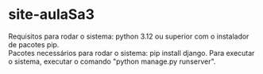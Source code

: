 # site-aulaSa3
Requisitos para rodar o sistema: python 3.12 ou superior com o instalador de pacotes pip.  
Pacotes necessários para rodar o sistema: pip install django. 
Para executar o sistema, executar o comando "python manage.py runserver".
